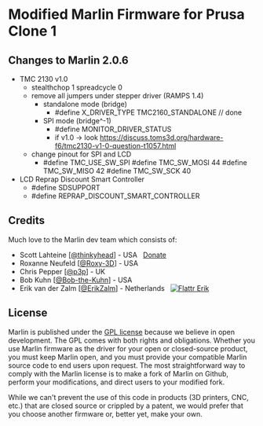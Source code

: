 #  Modified Marlin Firmware for Prusa Clone 1

## Changes to Marlin 2.0.6
* TMC 2130 v1.0
    * stealthchop 1 spreadcycle 0
    * remove all jumpers under stepper driver (RAMPS 1.4)
        * standalone mode (bridge)
            * #define X_DRIVER_TYPE  TMC2160_STANDALONE // done 
        * SPI mode (bridge^-1)
            *   #define MONITOR_DRIVER_STATUS
            * if v1.0 -> look https://discuss.toms3d.org/hardware-f6/tmc2130-v1-0-question-t1057.html
    * change pinout for SPI and LCD
        * #define TMC_USE_SW_SPI
          #define TMC_SW_MOSI       44
          #define TMC_SW_MISO       42
          #define TMC_SW_SCK        40
* LCD Reprap Discount Smart Controller
    * #define SDSUPPORT
    * #define REPRAP_DISCOUNT_SMART_CONTROLLER

## Credits

Much love to the Marlin dev team which consists of:

 - Scott Lahteine [[@thinkyhead](https://github.com/thinkyhead)] - USA &nbsp; [Donate](http://www.thinkyhead.com/donate-to-marlin)
 - Roxanne Neufeld [[@Roxy-3D](https://github.com/Roxy-3D)] - USA
 - Chris Pepper [[@p3p](https://github.com/p3p)] - UK
 - Bob Kuhn [[@Bob-the-Kuhn](https://github.com/Bob-the-Kuhn)] - USA
 - Erik van der Zalm [[@ErikZalm](https://github.com/ErikZalm)] - Netherlands &nbsp; [![Flattr Erik](https://api.flattr.com/button/flattr-badge-large.png)](https://flattr.com/submit/auto?user_id=ErikZalm&url=https://github.com/MarlinFirmware/Marlin&title=Marlin&language=&tags=github&category=software)

## License

Marlin is published under the [GPL license](/LICENSE) because we believe in open development. The GPL comes with both rights and obligations. Whether you use Marlin firmware as the driver for your open or closed-source product, you must keep Marlin open, and you must provide your compatible Marlin source code to end users upon request. The most straightforward way to comply with the Marlin license is to make a fork of Marlin on Github, perform your modifications, and direct users to your modified fork.

While we can't prevent the use of this code in products (3D printers, CNC, etc.) that are closed source or crippled by a patent, we would prefer that you choose another firmware or, better yet, make your own.
